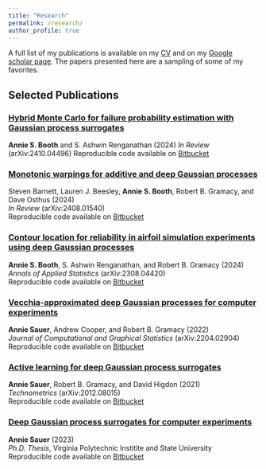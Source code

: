 ```yaml
---
title: "Research"
permalink: /research/
author_profile: true
---
```


A full list of my publications is available on my [CV](/files/BoothCV.pdf) and on my [Google scholar page](https://scholar.google.com/citations?user=yL2Ik1UAAAAJ&hl=en&oi=ao).  The papers presented here are a sampling of some of my favorites.

Selected Publications
------

### [Hybrid Monte Carlo for failure probability estimation with Gaussian process surrogates](https://arxiv.org/pdf/2410.04496)

**Annie S. Booth** and S. Ashwin Renganathan (2024)
*In Review* (arXiv:2410.04496)
Reproducible code available on [Bitbucket](https://bitbucket.org/boothlab/failprob/)

### [Monotonic warpings for additive and deep Gaussian processes](https://arxiv.org/pdf/2408.01540)

Steven Barnett, Lauren J. Beesley, **Annie S. Booth**, Robert B. Gramacy, and Dave Osthus (2024)  
*In Review* (arXiv:2408.01540)  
Reproducible code available on [Bitbucket](https://bitbucket.org/gramacylab/deepgp-ex/)


### [Contour location for reliability in airfoil simulation experiments using deep Gaussian processes](https://arxiv.org/pdf/2308.04420.pdf)

**Annie S. Booth**, S. Ashwin Renganathan, and Robert B. Gramacy (2024)  
*Annals of Applied Statistics* (arXiv:2308.04420)  
Reproducible code available on [Bitbucket](https://bitbucket.org/gramacylab/deepgp-ex/)


### [Vecchia-approximated deep Gaussian processes for computer experiments](https://arxiv.org/pdf/2204.02904.pdf)

**Annie Sauer**, Andrew Cooper, and Robert B. Gramacy (2022)  
*Journal of Computational and Graphical Statistics* (arXiv:2204.02904)  
Reproducible code available on [Bitbucket](https://bitbucket.org/gramacylab/deepgp-ex/)


### [Active learning for deep Gaussian process surrogates](https://arxiv.org/pdf/2012.08015v2.pdf)

**Annie Sauer**, Robert B. Gramacy, and David Higdon (2021)  
*Technometrics* (arXiv:2012.08015)  
Reproducible code available on [Bitbucket](https://bitbucket.org/gramacylab/deepgp-ex/)


### [Deep Gaussian process surrogates for computer experiments](http://hdl.handle.net/10919/114845)

**Annie Sauer** (2023)  
*Ph.D. Thesis*, Virginia Polytechnic Institite and State University  
Reproducible code available on [Bitbucket](https://bitbucket.org/gramacylab/deepgp-ex/)
